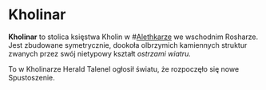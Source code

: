 # Kholinar
**Kholinar** to stolica księstwa Kholin w #[Alethkarze](locations/alethkar) we wschodnim Rosharze. Jest zbudowane symetrycznie, dookoła olbrzymich kamiennych struktur zwanych przez swój nietypowy kształt _ostrzami wiatru._

To w Kholinarze Herald Talenel ogłosił światu, że rozpoczęło się nowe Spustoszenie.
